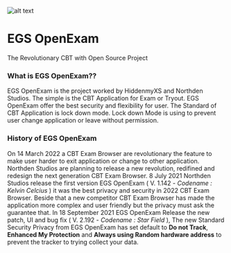 ![alt text](http://url/to/img.png)

# EGS OpenExam
The Revolutionary CBT with Open Source Project

### What is EGS OpenExam??
EGS OpenExam is the project worked by HiddenmyXS and Northden Studios. The simple is the CBT Application 
for Exam or Tryout. EGS OpenExam offer the best security and flexibility for user.
The Standard of CBT Application is lock down mode. Lock down Mode is using to prevent user change application or leave without permission.

### History of EGS OpenExam
On 14 March 2022 a CBT Exam Browser are revolutionary the feature to make user harder to exit application or change to other application.
Northden Studios are planning to release a new revolution, redifined and redesign the next generation CBT Exam Browser. 8 July 2021
Northden Studios release the first version EGS OpenExam ( V. 1.142 - *Codename : Kelvin Celcius* ) it was the best privacy and security in
2022 CBT Exam Browser. Beside that a new competitor CBT Exam Browser has made the application more complex and user friendly but the privacy
must ask the guarantee that. In 18 September 2021 EGS OpenExam Release the new patch, UI and bug fix ( V. 2.192 - *Codename : Star Field* ),
The new Standard Security Privacy from EGS OpenExam has set default to **Do not Track**, **Enhanced My Protection** and **Always using Random hardware address**
to prevent the tracker to trying collect your data.
